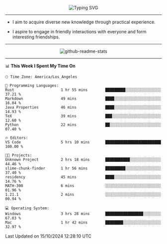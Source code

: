 <p align="center">
  <img src="https://readme-typing-svg.demolab.com?font=Fira+Code&weight=500&size=32&duration=2500&pause=1600&center=true&vCenter=true&random=false&width=1024&height=64&lines=Hi+there+%F0%9F%91%8B;I'm+delighted+you+could+make+it+here+%F0%9F%8E%89;I'm+Harry%2C+a+college+student+still+finding+my+way" alt="Typing SVG" />
</p>


---


- I aim to acquire diverse new knowledge through practical experience.

- I aspire to engage in friendly interactions with everyone and form interesting friendships.


---


<p align="center">
  <img src="https://github-readme-stats.vercel.app/api?username=Harry-Jing&show_icons=true" alt="github-readme-stats"/>
</p>


---

<!--START_SECTION:waka-->
📊 **This Week I Spent My Time On** 

```text
🕑︎ Time Zone: America/Los_Angeles

💬 Programming Languages: 
Rust                     1 hr 55 mins        █████████░░░░░░░░░░░░░░░░   37.21 % 
Markdown                 49 mins             ████░░░░░░░░░░░░░░░░░░░░░   16.04 % 
Java Properties          46 mins             ████░░░░░░░░░░░░░░░░░░░░░   14.93 % 
TeX                      39 mins             ███░░░░░░░░░░░░░░░░░░░░░░   12.60 % 
Python                   22 mins             ██░░░░░░░░░░░░░░░░░░░░░░░   07.40 % 

🔥 Editors: 
VS Code                  5 hrs 10 mins       █████████████████████████   100.00 % 

🐱‍💻 Projects: 
Unknown Project          2 hrs 18 mins       ███████████░░░░░░░░░░░░░░   44.46 % 
slime-chunk-finder       1 hr 56 mins        █████████░░░░░░░░░░░░░░░░   37.40 % 
residency                45 mins             ████░░░░░░░░░░░░░░░░░░░░░   14.76 % 
MATH-300                 6 mins              ░░░░░░░░░░░░░░░░░░░░░░░░░   01.96 % 
1.21.1                   2 mins              ░░░░░░░░░░░░░░░░░░░░░░░░░   00.94 % 

💻 Operating System: 
Windows                  3 hrs 28 mins       █████████████████░░░░░░░░   67.03 % 
Mac                      1 hr 42 mins        ████████░░░░░░░░░░░░░░░░░   32.97 % 
```


 Last Updated on 15/10/2024 12:28:10 UTC
<!--END_SECTION:waka-->

